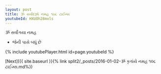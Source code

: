```yaml
---
layout: post
title: ૐ સર્વાદરૂષે નમહ ૧૦૮ ટાઈમ્સ
youtubeId: HXUOh28mxls
---
```

 
 
 ૐ સર્વાંગયા નમહ  
 
 -  જેની પાસે બધું છે 
 
  
 
  
 
 
 
 
 
 


{% include youtubePlayer.html id=page.youtubeId %}
 
[Next]({{ site.baseurl }}{% link  split2/_posts/2016-01-02-ૐ કૃતાંયે નમહ ૧૦૮ ટાઈમ્સ.md%})
 
